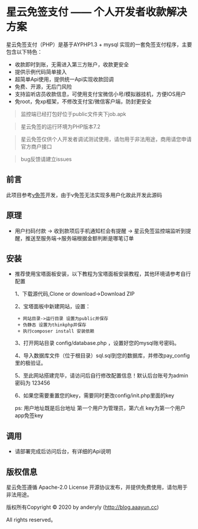 # 星云免签支付 —— 个人开发者收款解决方案
星云免签支付（PHP）是基于AYPHP1.3 + mysql 实现的一套免签支付程序，主要包含以下特色：

 + 收款即时到账，无需进入第三方账户，收款更安全
 + 提供示例代码简单接入
 + 超简单Api使用，提供统一Api实现收款回调
 + 免费、开源，无后门风险
 + 支持监听店员收款信息，可使用支付宝微信小号/模拟器挂机，方便IOS用户
 + 免root，免xp框架，不修改支付宝/微信客户端，防封更安全

> 监控端已经打包好位于public文件夹下job.apk

> 星云免签的运行环境为PHP版本7.2

> 星云免签仅供个人开发者调试测试使用，请勿用于非法用途，商用请您申请官方商户接口

> bug反馈请建立issues


## 前言

此项目参考[v免签](https://github.com/szvone/vmqphp)开发，由于v免签无法实现多用户化故此开发此源码

## 原理
+ 用户扫码付款 -> 收到款项后手机通知栏会有提醒 -> 星云免签监控端监听到提醒，推送至服务端->服务端根据金额判断是哪笔订单

## 安装
 + 推荐使用宝塔面板安装，以下教程为宝塔面板安装教程，其他环境请参考自行配置

    1、下载源代码,Clone or download->Download ZIP
    
    2、宝塔面板中新建网站，设置：
        
    
        + 网站目录->运行目录 设置为public并保存
        + 伪静态 设置为thinkphp并保存
        + 执行composer install 安装依赖
    
    3、打开网站目录 config/database.php ，设置好您的mysql账号密码。
    
    4、导入数据库文件（位于根目录）sql.sql到您的数据库，并修改pay_config里的极验证。
    
    5、至此网站搭建完毕，请访问后自行修改配置信息！默认后台账号为admin 密码为 123456
    
    6、如果您需要重置您的key，需要同时更改config/init.php里面的key
    
    ps: 用户地址既是后台地址 第一个用户为管理员，第六点 key为第一个用户app免签key


## 调用

 + 请部署完成后访问后台，有详细的Api说明

## 版权信息

星云免签遵循 Apache-2.0 License 开源协议发布，并提供免费使用，请勿用于非法用途。


版权所有Copyright © 2020 by anderyly (http://blog.aaayun.cc)

All rights reserved。
